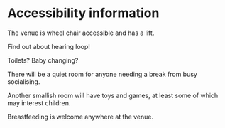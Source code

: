 # Accessibility information

The venue is wheel chair accessible and has a lift.

Find out about hearing loop!

Toilets? Baby changing?

There will be a quiet room for anyone needing a break from busy socialising.

Another smallish room will have toys and games, at least some of which may interest children.

Breastfeeding is welcome anywhere at the venue.